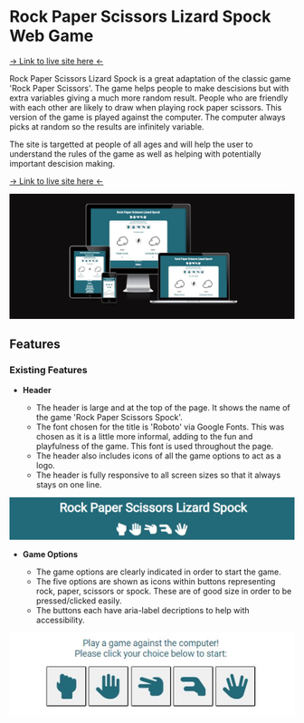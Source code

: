 # Rock Paper Scissors Lizard Spock Web Game

[-> Link to live site here <-](https://greggie87.github.io/RPSLS-Game/)

Rock Paper Scissors Lizard Spock is a great adaptation of the classic game 'Rock Paper Scissors'. The game helps people to make descisions but with extra variables giving a much more random result. People who are friendly with each other are likely to draw when playing rock paper scissors. This version of the game is played against the computer. The computer always picks at random so the results are infinitely variable.

The site is targetted at people of all ages and will help the user to understand the rules of the game as well as helping with potentially important descision making.

[-> Link to live site here <-](https://greggie87.github.io/RPSLS-Game/)

![Responsive Mockup Of Site](assets/images/readme/responsive.JPG)

## Features

### Existing Features

- __Header__

  - The header is large and at the top of the page. It shows the name of the game 'Rock Paper Scissors Spock'.
  - The font chosen for the title is 'Roboto' via Google Fonts. This was chosen as it is a little more informal, adding to the fun and playfulness of the game. This font is used throughout the page.
  - The header also includes icons of all the game options to act as a logo.
  - The header is fully responsive to all screen sizes so that it always stays on one line.
  
![Header](assets/images/readme/header.JPG)

- __Game Options__

  - The game options are clearly indicated in order to start the game.
  - The five options are shown as icons within buttons representing rock, paper, scissors or spock. These are of good size in order to be pressed/clicked easily.
  - The buttons each have aria-label decriptions to help with accessibility.
  
![Game Options](assets/images/readme/game-options.JPG)


